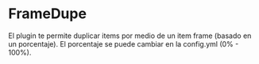 # FrameDupe
El plugin te permite duplicar items por medio de un item frame (basado en un porcentaje).
El porcentaje se puede cambiar en la config.yml (0% - 100%).
